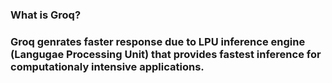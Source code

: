 ### What is Groq?
### Groq genrates faster response due to LPU inference engine (Langugae Processing Unit) that provides fastest inference for computationaly intensive applications.